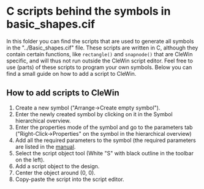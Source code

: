 # C scripts behind the symbols in basic_shapes.cif
In this folder you can find the scripts that are used to generate all symbols in the "../Basic_shapes.cif" file. These scripts are written in C, although they contain certain functions, like `rectangle()` and `snapnode()` that are CleWin specific, and will thus not run outside the CleWin script editor. Feel free to use (parts) of these scripts to program your own symbols. Below you can find a small guide on how to add a script to CleWin.

## How to add scripts to CleWin
1. Create a new symbol ("Arrange->Create empty symbol").
2. Enter the newly created symbol by clicking on it in the Symbol hierarchical overview.
3. Enter the properties mode of the symbol and go to the parameters tab ("Right-Click->Properties" on the symbol in the hierarchical overview)
4. Add all the required parameters to the symbol (the required parameters are listed in the [manual](../doc/Manual.md).
5. Select the script object tool (White "S" with black outline in the toolbar on the left).
6. Add a script object to the design.
7. Center the object around (0, 0).
8. Copy-paste the script into the script editor.

